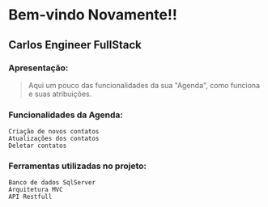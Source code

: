 # Bem-vindo Novamente!!
## Carlos Engineer FullStack

### Apresentação:
> Aqui um pouco das funcionalidades da sua "Agenda", como funciona e suas atribuições.

### Funcionalidades da Agenda:
```
Criação de novos contatos
Atualizações dos contatos
Deletar contatos
```

### Ferramentas utilizadas no projeto:
```
Banco de dados SqlServer
Arquitetura MVC
API Restfull
```
